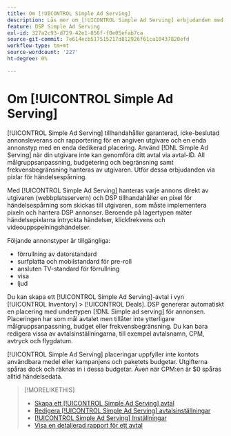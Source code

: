 ```yaml
---
title: Om [!UICONTROL Simple Ad Serving]
description: Läs mer om [!UICONTROL Simple Ad Serving] erbjudanden med hjälp av pixlar för händelsespårning.
feature: DSP Simple Ad Serving
exl-id: 327a2c93-d729-42e1-856f-f0e05efab7ca
source-git-commit: 7e614ecb517515217d812926f61ca10437820efd
workflow-type: tm+mt
source-wordcount: '227'
ht-degree: 0%

---
```


# Om [!UICONTROL Simple Ad Serving]

[!UICONTROL Simple Ad Serving] tillhandahåller garanterad, icke-beslutad annonsleverans och rapportering för en angiven utgivare och en enda annonstyp med en enda dedikerad placering. Använd [!DNL Simple Ad Serving] när din utgivare inte kan genomföra ditt avtal via avtal-ID. All målgruppsanpassning, budgetering och begränsning samt frekvensbegränsning hanteras av utgivaren. Utför dessa erbjudanden via pixlar för händelsespårning.

Med [!UICONTROL Simple Ad Serving] hanteras varje annons direkt av utgivaren (webbplatsservern) och DSP tillhandahåller en pixel för händelsespårning som skickas till utgivaren, som måste implementera pixeln och hantera DSP annonser. Beroende på lagertypen mäter händelsepixlarna intryckta händelser, klickfrekvens och videouppspelningshändelser.

Följande annonstyper är tillgängliga:

* förrullning av datorstandard
* surfplatta och mobilstandard för pre-roll
* ansluten TV-standard för förrullning
* visa
* ljud

Du kan skapa ett [!UICONTROL Simple Ad Serving]-avtal i vyn [!UICONTROL Inventory] > [!UICONTROL Deals]. DSP genererar automatiskt en placering med undertypen [!DNL Simple ad serving] för annonsen. Placeringen har som mål avtalet men tillåter inte ytterligare målgruppsanpassning, budget eller frekvensbegränsning. Du kan bara redigera vissa av avtalsinställningarna, till exempel avtalsnamn, CPM, avtryck och flygdatum.<!-- If you need multiple tracking tags for a [!UICONTROL Simple Ad Serving] deal, create a duplicate deal. -->

[!UICONTROL Simple Ad Serving] placeringar uppfyller inte kontots användbara medel eller kampanjens och paketets budgetar. Utgifterna spåras dock och räknas in i dessa budgetar. Även när CPM:en är $0 spåras alltid händelsedata.

>[!MORELIKETHIS]
>
>* [Skapa ett [!UICONTROL Simple Ad Serving] avtal](simple-deal-create.md)
>* [Redigera [!UICONTROL Simple Ad Serving] avtalsinställningar](simple-deal-edit.md)
>* [[!UICONTROL Simple Ad Serving] Inställningar](simple-deal-settings.md)
>* [Visa en detaljerad rapport för ett avtal](/help/dsp/inventory/deal-view-report.md)

<!-- add back when reimplemented:
>* [View Event-Tracking Pixels for a [!UICONTROL Simple Ad Serving] Deal](simple-deal-show-pixels.md)
-->
